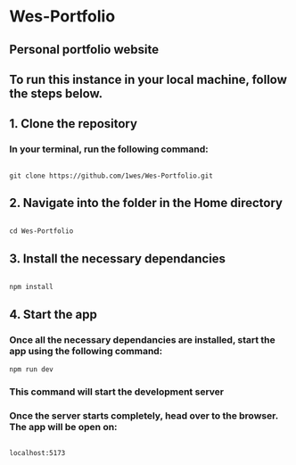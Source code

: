 # Wes-Portfolio
## Personal portfolio website

## To run this instance in your local machine, follow the steps below.

## 1. Clone the repository

### In your terminal, run the following command:

```

git clone https://github.com/1wes/Wes-Portfolio.git
```

## 2. Navigate into the folder in the Home directory

```

cd Wes-Portfolio
```

## 3. Install the necessary dependancies

```

npm install
```

## 4. Start the app

### Once all the necessary dependancies are installed, start the app using the following command:

```
npm run dev
```

### This command will start the development server

### Once the server starts completely, head over to the browser. The app will be open on:

```

localhost:5173
```

